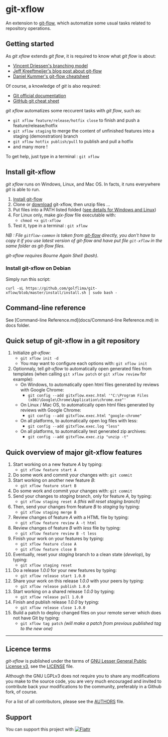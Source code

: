 git-xflow
=========

An extension to [git-flow](http://github.com/nvie/gitflow), which automatize some usual tasks related to repository operations.



Getting started
---------------

As *git xflow* extends *git flow*, it is required to know what *git flow* is about:

* [Vincent Driessen's branching model](http://nvie.com/posts/a-successful-git-branching-model/)
* [Jeff Kreeftmeijer's blog post about git-flow](http://jeffkreeftmeijer.com/2010/why-arent-you-using-git-flow/)
* [Daniel Kummer's git-flow cheatsheet](http://danielkummer.github.io/git-flow-cheatsheet/)

Of course, a knowledge of *git* is also required:

* [Git official documentation](https://git-scm.com/documentation)
* [GitHub git cheat sheet](https://services.github.com/kit/downloads/github-git-cheat-sheet.pdf)

*git xflow* automatizes some reccurent tasks with *git flow*, such as:

* `git xflow feature/release/hotfix close` to finish and push a feature/release/hotfix
* `git xflow staging` to merge the content of unfinished features into a staging (demonstration) branch
* `git xflow hotfix publish/pull` to publish and pull a hotfix
* and many more !

To get help, just type in a terminal : `git xflow`



Install git-xflow
-----------------

*git xflow* runs on Windows, Linux, and Mac OS. In facts, it runs everywhere *git* is able to run.

1. [Install git-flow](https://github.com/nvie/gitflow/wiki/Installation)
1. Clone or [download](https://github.com/golflima/git-xflow/archive/master.zip) git-xflow, then unzip files ...
1. Put files into a PATH listed folded ([see details for Windows and Linux](https://en.wikipedia.org/wiki/PATH_(variable)))
1. For Linux only, make *gix-flow* file executable with:
   * `chmod +x git-xflow`
1. Test it, type in a terminal : `git xflow`

*NB : File `gitflow-common` is taken from [git-flow](https://raw.githubusercontent.com/nvie/gitflow/develop/gitflow-common) directly,
you don't have to copy it if you use latest version of git-flow and have put file `git-xflow` in the same folder as git-flow files.*

*git-xflow requires Bourne Again Shell (bash).*



### Install git-xflow on Debian

Simply run this script:

`curl -sL https://github.com/golflima/git-xflow/blob/master/install/install.sh | sudo bash -`



Command-line reference
----------------------

See [Command-line Reference.md](docs/Command-line Reference.md) in docs folder.



Quick setup of git-xflow in a git repository
--------------------------------------------

1. Initialize *git-xflow*:
   * `git xflow init -d`
   * You may want to configure each options with: `git xflow init`
1. Optionnaly, tell *git-xflow* to automatically open generated files from
   templates (when calling `git xflow patch` or `git xflow review` for example):
   * On Windows, to automatically open html files generated by reviews with Google Chrome:
     * `git config --add gitxflow.exec.html '"C:\Program Files (x86)\Google\Chrome\Application\chrome.exe"'`
   * On Linux / Mac OS, to automatically open html files generated by reviews with Google Chrome:
     * `git config --add gitxflow.exec.html "google-chrome"`
   * On all platforms, to automatically open log files with less:
     * `git config --add gitxflow.exec.log "less"`
   * On all platforms, to automatically test generated zip archives:
     * `git config --add gitxflow.exec.zip "unzip -t"`



Quick overview of major git-xflow features
------------------------------------------

1. Start working on a new feature *A* by typing:
   * `git xflow feature start A`
1. Do some work and commit your changes with: `git commit`
1. Start working on another new feature *B*:
   * `git xflow feature start B`
1. Do some work and commit your changes with: `git commit`
1. Send your changes to *staging* branch, only for feature *A*, by typing:
   * `git xflow staging reset A` *(this will reset staging branch)*
1. Then, send your changes from feature *B* to *staging* by typing:
   * `git xflow staging merge B`
1. Review changes of feature *A* with a HTML file by typing:
   * `git xflow feature review A -t html`
1. Review changes of feature *B* with *less* file by typing:
   * `git xflow feature review B -t less`
1. Finish your work on your features by typing:
   * `git xflow feature close A`
   * `git xflow feature close B`
1. Eventually, reset your *staging* branch to a clean state (*develop*), by typing:
   * `git xflow staging reset`
1. Do a release *1.0.0* for your new features by typing:
   * `git xflow release start 1.0.0`
1. Share your work on this release *1.0.0* with your peers by typing:
   * `git xflow release publish 1.0.0`
1. Start working on a shared release *1.0.0* by typing:
   * `git xflow release pull 1.0.0`
1. Finish and publish release *1.0.0* by typing:
   * `git xflow release close 1.0.0`
1. Build a patch to deploy changed files on your remote server which does not have Git by typing:
   * `git xflow tag patch` *(will make a patch from previous published tag to the new one)*

__________________________________________________

Licence terms
-------------

*git-xflow* is published under the terms of [GNU Lesser General Public License v3](http://www.gnu.org/licenses/lgpl-3.0.html), see the [LICENSE](LICENSE) file.

Although the GNU LGPLv3 does not require you to share any modifications you make to the source code,
you are very much encouraged and invited to contribute back your modifications to the community, preferably in a Github fork, of course.

For a list of all contributors, please see the [AUTHORS](AUTHORS) file.



Support
-------

You can support this project with
[![Flattr](https://button.flattr.com/flattr-badge-large.png)](https://flattr.com/submit/auto?fid=0ywe2d&url=https%3A%2F%2Fgithub.com%2Fgolflima%2Fgit-xflow)
